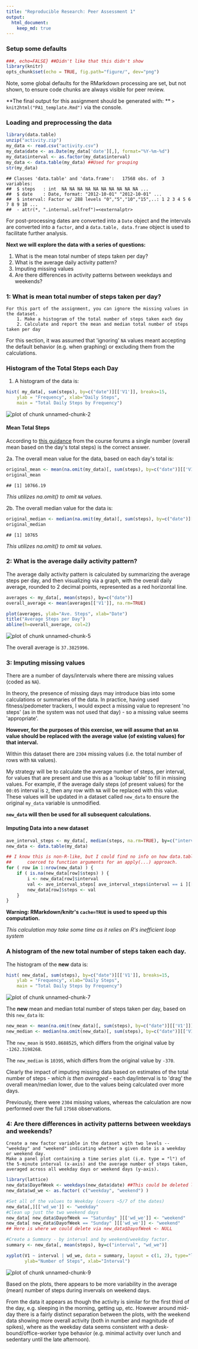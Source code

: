 ```yaml
---
title: "Reproducible Research: Peer Assessment 1"
output: 
  html_document:
    keep_md: true
---
```


### Setup some defaults

```r
###, echo=FALSE} ##Didn't like that this didn't show
library(knitr)
opts_chunk$set(echo = TRUE, fig.path="figure/", dev="png")
```

Note, some global defaults for the RMarkdown processing are set, but not shown, to ensure code chunks are always visible for peer review.

**The final output for this assignment should be generated with: ** ```> knit2html("PA1_template.Rmd")``` via the console.

### Loading and preprocessing the data


```r
library(data.table)
unzip("activity.zip")
my_data <- read.csv("activity.csv")
my_data$date <- as.Date(my_data['date'][,], format="%Y-%m-%d")
my_data$interval <- as.factor(my_data$interval)
my_data <- data.table(my_data) ##Used for grouping
str(my_data)
```

```
## Classes 'data.table' and 'data.frame':	17568 obs. of  3 variables:
##  $ steps   : int  NA NA NA NA NA NA NA NA NA NA ...
##  $ date    : Date, format: "2012-10-01" "2012-10-01" ...
##  $ interval: Factor w/ 288 levels "0","5","10","15",..: 1 2 3 4 5 6 7 8 9 10 ...
##  - attr(*, ".internal.selfref")=<externalptr>
```

For post-processing dates are converted into a ``Date`` object and the intervals are converted into a ``factor``, and a ``data.table, data.frame`` object is used to facilitate further analysis.

**Next we will explore the data with a series of questions:**  
1. What is the mean total number of steps taken per day?  
2. What is the average daily activity pattern?  
3. Imputing missing values  
4. Are there differences in activity patterns between weekdays and weekends?  

### 1: What is mean total number of steps taken per day?

    For this part of the assignment, you can ignore the missing values in the dataset.  
        1. Make a histogram of the total number of steps taken each day  
        2. Calculate and report the mean and median total number of steps taken per day  

For this section, it was assumed that 'ignoring' ```NA``` values meant accepting the default behavior (e.g. when graphing) or excluding them from the calculations.

### Histogram of the Total Steps each Day

1. A histogram of the data is:

```r
hist( my_data[, sum(steps), by=c("date")][['V1']], breaks=15,
    ylab = "Frequency", xlab="Daily Steps", 
    main = "Total Daily Steps by Frequency")
```

![plot of chunk unnamed-chunk-2](figure/unnamed-chunk-2-1.png) 

#### Mean Total Steps

According to [this guidance](https://class.coursera.org/repdata-010/forum/thread?thread_id=12) from the course forums a single number (overall mean based on the day's total steps) is the correct answer.

2a. The overall mean value for the data, based on each day's total is: 

```r
original_mean <- mean(na.omit(my_data)[, sum(steps), by=c("date")][['V1']])
original_mean
```

```
## [1] 10766.19
```

*This utilizes na.omit() to omit ```NA``` values.*

2b. The overall median value for the data is:

```r
original_median <- median(na.omit(my_data)[, sum(steps), by=c("date")][['V1']])
original_median
```

```
## [1] 10765
```

*This utilizes na.omit() to omit ```NA``` values.*

### 2: What is the average daily activity pattern?

The average daily activity pattern is calculated by summarizing the average steps per day, and then visualizing via a graph, with the overall daily average, rounded to 2 decimal points, represented as a red horizontal line.


```r
averages <- my_data[, mean(steps), by=c("date")]
overall_average <- mean(averages[['V1']], na.rm=TRUE)

plot(averages, ylab="Ave. Steps", xlab="Date")
title("Average Steps per Day")
abline(h=overall_average, col=2)
```

![plot of chunk unnamed-chunk-5](figure/unnamed-chunk-5-1.png) 

The overall average is ``37.3825996``.

### 3: Imputing missing values

There are a number of days/intervals where there are missing values (coded as ```NA```).

In theory, the presence of missing days may introduce bias into some calculations or summaries of the data. In practice, having used fitness/pedometer trackers, I would expect a missing value to represent 'no steps' (as in the system was not used that day) - so a missing value seems 'appropriate'.

**However, for the purposes of this exercise, we will assume that an ```NA``` value should be replaced with the average value (of existing values) for that interval.**

Within this dataset there are ``2304`` missing values (i.e. the total number of rows with ```NA``` values).

My strategy will be to calculate the average number of steps, per interval, for values that are present and use this as a 'lookup table' to fill in missing values. For example, if the average daily steps (of present values) for the ```00:05``` interval is ```2```, then any row with ```NA``` will be replaced with this value. These values will be updated in a dataset called ```new_data``` to ensure the original ```my_data``` variable is unmodified.

**```new_data``` will then be used for all subsequent calculations.**

#### Imputing Data into a new dataset

```r
ave_interval_steps <- my_data[, median(steps, na.rm=TRUE), by=c("interval")]
new_data <- data.table(my_data)

## I know this is non-R-like, but I could find no info on how data.tables are
##      coerced to function arguments for an apply(...) approach.
for ( row in 1:nrow(new_data) ) {
    if ( is.na(new_data[row]$steps) ) {
        i <- new_data[row]$interval
        val <- ave_interval_steps[ ave_interval_steps$interval == i ][['V1']]
        new_data[row]$steps <- val
    }
}
```
**Warning: RMarkdown/knitr's ```cache=TRUE``` is used to speed up this computation.**

*This calculation may take some time as it relies on R's inefficient loop system*

### A histogram of the new total number of steps taken each day.

The histogram of the **new** data is:

```r
hist( new_data[, sum(steps), by=c("date")][['V1']], breaks=15,
    ylab = "Frequency", xlab="Daily Steps", 
    main = "Total Daily Steps by Frequency")
```

![plot of chunk unnamed-chunk-7](figure/unnamed-chunk-7-1.png) 

The **new** mean and median total number of steps taken per day, based on this ```new_data``` is:

```r
new_mean <- mean(na.omit(new_data)[, sum(steps), by=c("date")][['V1']])
new_median <- median(na.omit(new_data)[, sum(steps), by=c("date")][['V1']])
```

The ```new_mean``` is ``9503.8688525``, which differs from the original value by ``-1262.3198268``.

The ```new_median``` is ``10395``, which differs from the original value by ``-370``.

Clearly the impact of imputing missing data based on estimates of the total number of steps - *which is then averaged* - each day/interval is to 'drag' the overall mean/median lower, due to the values being calculated over more days.

Previously, there were ``2304`` missing values, whereas the calculation are now performed over the full ``17568`` observations.

### 4: Are there differences in activity patterns between weekdays and weekends?

    Create a new factor variable in the dataset with two levels -- "weekday" and "weekend" indicating whether a given date is a weekday or weekend day.
    Make a panel plot containing a time series plot (i.e. type = "l") of the 5-minute interval (x-axis) and the average number of steps taken, averaged across all weekday days or weekend days (y-axis).
    

```r
library(lattice)
new_data$DayofWeek <- weekdays(new_data$date) ##This could be deleted later but it's not critical
new_data$wd_we <- as.factor( c("weekday", "weekend") )

#Set all of the values to Weekday (covers ~5/7 of the dates)
new_data[,][['wd_we']] <- "weekday"
#Clean up just the two weekend days
new_data[ new_data$DayofWeek == "Saturday" ][['wd_we']] <- "weekend"
new_data[ new_data$DayofWeek == "Sunday" ][['wd_we']] <- "weekend"
## Here is where we could delete via new_data$DayofWeek <- NULL

#Create a Summary - by interval and by weekend/weekday factor.
summary <- new_data[, mean(steps), by=c("interval", "wd_we")]

xyplot(V1 ~ interval | wd_we, data = summary, layout = c(1, 2), type="l",
       ylab="Number of Steps", xlab="Interval")
```

![plot of chunk unnamed-chunk-9](figure/unnamed-chunk-9-1.png) 

Based on the plots, there appears to be more variability in the average (mean) number of steps during invervals on weekend days.

From the data it appears as though the activity is similar for the first third of the day, e.g. sleeping in the morning, getting up, etc. However around mid-day there is a fairly distinct separation between the plots, with the weekend data showing more overall activity (both in number and magnitude of spikes), where as the weekday data seems consistent with a desk-bound/office-worker type behavior (e.g. minimal activity over lunch and sedentary until the late afternoon).
